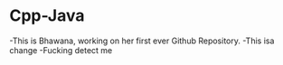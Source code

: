 # Cpp-Java
-This is Bhawana, working on her first ever Github Repository.
-This isa change
-Fucking detect me
